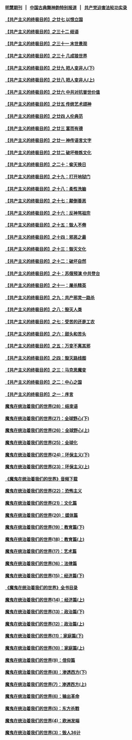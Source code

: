 #### [明慧期刊](https://github.com/gfw-breaker/mh-qikan) &nbsp;&nbsp;|&nbsp;&nbsp; [中国古典舞神韵特别报道](https://github.com/gfw-breaker/mh-news/blob/master/shenyun.md?t=07082236) &nbsp;&nbsp;|&nbsp;&nbsp; [共产党迫害法轮功实录](https://github.com/gfw-breaker/mh-news/blob/master/README.md?t=07082236)  

#### [【共产主义的终极目的】之廿七 以恨立国](../pages/nsc422/n11336944.md?t=07082236) 

#### [【共产主义的终极目的】之三十二 结语](../pages/nsc422/n11360535.md?t=07082236) 

#### [【共产主义的终极目的】之三十一 末世景观](../pages/nsc422/n11351129.md?t=07082236) 

#### [【共产主义的终极目的】之三十 几成狼世界](../pages/nsc422/n11348280.md?t=07082236) 

#### [【共产主义的终极目的】之廿九 把人变非人(下)](../pages/nsc422/n11344140.md?t=07082236) 

#### [【共产主义的终极目的】之廿八 把人变非人(上)](../pages/nsc422/n11340492.md?t=07082236) 

#### [【共产主义的终极目的】之廿六 中共对抗普世价值](../pages/nsc422/n11324785.md?t=07082236) 

#### [【共产主义的终极目的】之廿五 传统艺术颂神](../pages/nsc422/n11296396.md?t=07082236) 

#### [【共产主义的终极目的】之廿四 人伦典范](../pages/nsc422/n11296397.md?t=07082236) 

#### [【共产主义的终极目的】之廿三 富而有德](../pages/nsc422/n11283598.md?t=07082236) 

#### [【共产主义的终极目的】之廿一 神传语言文字](../pages/nsc422/n11263265.md?t=07082236) 

#### [【共产主义的终极目的】之廿二 破坏修炼文化](../pages/nsc422/n11245728.md?t=07082236) 

#### [【共产主义的终极目的】之二十：偷天换日](../pages/nsc422/n11238846.md?t=07082236) 

#### [【共产主义的终极目的】之十九：打开地狱门](../pages/nsc422/n11206376.md?t=07082236) 

#### [【共产主义的终极目的】之十八：柔性洗脑](../pages/nsc422/n11199994.md?t=07082236) 

#### [【共产主义的终极目的】之十七：颠倒善恶](../pages/nsc422/n11179782.md?t=07082236) 

#### [【共产主义的终极目的】之十六：反神骂祖宗](../pages/nsc422/n11166798.md?t=07082236) 

#### [【共产主义的终极目的】之十五：毁人不倦](../pages/nsc422/n11166792.md?t=07082236) 

#### [【共产主义的终极目的】之十四：邪恶之最](../pages/nsc422/n11150249.md?t=07082236) 

#### [【共产主义的终极目的】之十三：毁灭文化](../pages/nsc422/n11135227.md?t=07082236) 

#### [【共产主义的终极目的】之十二：破坏自然](../pages/nsc422/n11135214.md?t=07082236) 

#### [【共产主义的终极目的】之十：苏俄预演 中共登台](../pages/nsc422/n11118424.md?t=07082236) 

#### [【共产主义的终极目的】之十一：屠杀精英](../pages/nsc422/n11118442.md?t=07082236) 

#### [【共产主义的终极目的】之九：共产邪灵一路杀](../pages/nsc422/n11114139.md?t=07082236) 

#### [【共产主义的终极目的】之八：毁灭人类](../pages/nsc422/n11108503.md?t=07082236) 

#### [【共产主义的终极目的】之七：受苦的还是工农](../pages/nsc422/n11101809.md?t=07082236) 

#### [【共产主义的终极目的】之六：甜头和苦头](../pages/nsc422/n11096971.md?t=07082236) 

#### [【共产主义的终极目的】之五：万变不离其邪](../pages/nsc422/n11091285.md?t=07082236) 

#### [【共产主义的终极目的】之四：毁灭路线图](../pages/nsc422/n11086284.md?t=07082236) 

#### [【共产主义的终极目的】之三：马克思魔变](../pages/nsc422/n11061941.md?t=07082236) 

#### [【共产主义的终极目的】之二：中心之国](../pages/nsc422/n11047728.md?t=07082236) 

#### [【共产主义的终极目的】之一：序言](../pages/nsc422/n11086077.md?t=07082236) 

#### [魔鬼在统治着我们的世界(28)：结束语](../pages/nsc422/n10936246.md?t=07082236) 

#### [魔鬼在统治着我们的世界(27)：全球野心(下)](../pages/nsc422/n10928319.md?t=07082236) 

#### [魔鬼在统治着我们的世界(26)：全球野心(上)](../pages/nsc422/n10900318.md?t=07082236) 

#### [魔鬼在统治着我们的世界(25)：全球化](../pages/nsc422/n10788205.md?t=07082236) 

#### [魔鬼在统治着我们的世界(24)：环保主义(下)](../pages/nsc422/n10695307.md?t=07082236) 

#### [魔鬼在统治着我们的世界(23)：环保主义(上)](../pages/nsc422/n10688613.md?t=07082236) 

#### [《魔鬼在统治着我们的世界》音频下载](../pages/nsc422/n10635553.md?t=07082236) 

#### [魔鬼在统治着我们的世界(22)：恐怖主义](../pages/nsc422/n10614727.md?t=07082236) 

#### [魔鬼在统治着我们的世界(21)：文化篇](../pages/nsc422/n10597706.md?t=07082236) 

#### [魔鬼在统治着我们的世界(20)：媒体篇](../pages/nsc422/n10586579.md?t=07082236) 

#### [魔鬼在统治着我们的世界(19)：教育篇(下)](../pages/nsc422/n10564808.md?t=07082236) 

#### [魔鬼在统治着我们的世界(18)：教育篇(上)](../pages/nsc422/n10526970.md?t=07082236) 

#### [魔鬼在统治着我们的世界(17)：艺术篇](../pages/nsc422/n10499093.md?t=07082236) 

#### [魔鬼在统治着我们的世界(16)：法律篇](../pages/nsc422/n10485969.md?t=07082236) 

#### [魔鬼在统治着我们的世界(15)：经济篇(下)](../pages/nsc422/n10469975.md?t=07082236) 

#### [《魔鬼在统治着我们的世界》全书目录](../pages/nsc422/n10464261.md?t=07082236) 

#### [魔鬼在统治着我们的世界(14)：经济篇(上)](../pages/nsc422/n10457370.md?t=07082236) 

#### [魔鬼在统治着我们的世界(13)：政治篇(下)](../pages/nsc422/n10448270.md?t=07082236) 

#### [魔鬼在统治着我们的世界(12)：政治篇(上)](../pages/nsc422/n10444576.md?t=07082236) 

#### [魔鬼在统治着我们的世界(11)：家庭篇(下)](../pages/nsc422/n10440961.md?t=07082236) 

#### [魔鬼在统治着我们的世界(10)：家庭篇(上)](../pages/nsc422/n10435448.md?t=07082236) 

#### [魔鬼在统治着我们的世界(9)：信仰篇](../pages/nsc422/n10432159.md?t=07082236) 

#### [魔鬼在统治着我们的世界(8)：渗透西方(下)](../pages/nsc422/n10429603.md?t=07082236) 

#### [魔鬼在统治着我们的世界(7)：渗透西方(上)](../pages/nsc422/n10426013.md?t=07082236) 

#### [魔鬼在统治着我们的世界(6)：输出革命](../pages/nsc422/n10421536.md?t=07082236) 

#### [魔鬼在统治着我们的世界(5)：东方杀戮](../pages/nsc422/n10417707.md?t=07082236) 

#### [魔鬼在统治着我们的世界(4)：欧洲发端](../pages/nsc422/n10414890.md?t=07082236) 

#### [魔鬼在统治着我们的世界(3)：毁人36计](../pages/nsc422/n10411583.md?t=07082236) 

